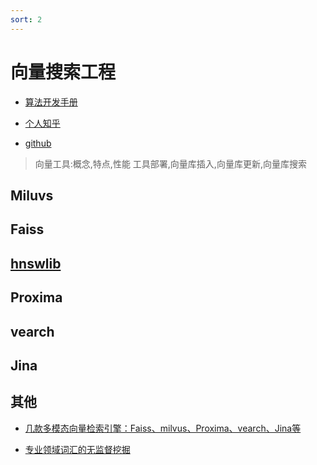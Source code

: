 ```yaml
---
sort: 2
---
```



# 向量搜索工程

* [算法开发手册](https://kg-nlp.github.io/Algorithm-Project-Manual/向量表示/向量搜索工程.html)

* [个人知乎](https://www.zhihu.com/people/zhangyj-n)

* [github](https://github.com/kg-nlp/vector_search)


> 向量工具:概念,特点,性能
> 工具部署,向量库插入,向量库更新,向量库搜索

## Miluvs

## Faiss

## [hnswlib](https://github.com/nmslib/hnswlib)

## Proxima

## vearch

## Jina













## 其他

* [几款多模态向量检索引擎：Faiss、milvus、Proxima、vearch、Jina等](https://zhuanlan.zhihu.com/p/364923722)

* [专业领域词汇的无监督挖掘](https://kexue.fm/archives/6540)
